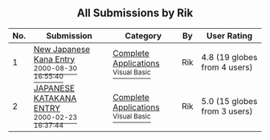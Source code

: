 ﻿<div align="center">

## All Submissions by Rik

</div>

No.  | Submission | Category | By   | User Rating
---- | ---------- | -------- | ---- | -----------
1 | [New Japanese Kana Entry<br /><sup>2000-08-30 16:55:40</sup>](https://github.com/Planet-Source-Code/rik-new-japanese-kana-entry__1-11102) | [Complete Applications<br /><sup>Visual Basic</sup>](../ByCategory/complete-applications__1-27.md) | Rik | 4.8 (19 globes from 4 users)
2 | [JAPANESE KATAKANA ENTRY<br /><sup>2000-02-23 16:37:44</sup>](https://github.com/Planet-Source-Code/rik-japanese-katakana-entry__1-6221) | [Complete Applications<br /><sup>Visual Basic</sup>](../ByCategory/complete-applications__1-27.md) | Rik | 5.0 (15 globes from 3 users)
